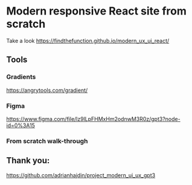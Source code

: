 # Modern responsive React site from scratch
Take a look
https://findthefunction.github.io/modern_ux_ui_react/
  

## Tools
### Gradients
https://angrytools.com/gradient/
### Figma
https://www.figma.com/file/lz9lLpFHMxHm2odnwM3R0z/gpt3?node-id=0%3A15
### From scratch walk-through
## Thank you:
https://github.com/adrianhajdin/project_modern_ui_ux_gpt3
